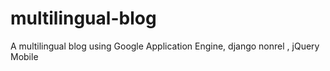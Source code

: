 multilingual-blog
=================

A multilingual blog using Google Application Engine, django  nonrel , jQuery Mobile